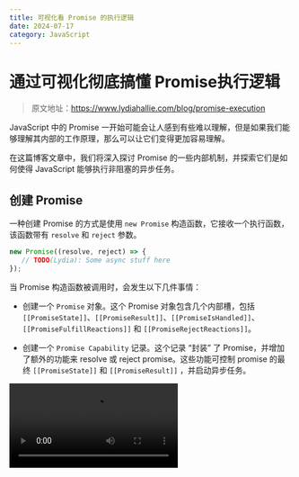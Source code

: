 ```yaml
---
title: 可视化看 Promise 的执行逻辑
date: 2024-07-17
category: JavaScript
---
```


# 通过可视化彻底搞懂 Promise执行逻辑

> 原文地址：https://www.lydiahallie.com/blog/promise-execution

JavaScript 中的 Promise 一开始可能会让人感到有些难以理解，但是如果我们能够理解其内部的工作原理，那么可以让它们变得更加容易理解。

在这篇博客文章中，我们将深入探讨 Promise 的一些内部机制，并探索它们是如何使得 JavaScript 能够执行非阻塞的异步任务。

## 创建 Promise

一种创建 Promise 的方式是使用 `new Promise` 构造函数，它接收一个执行函数，该函数带有 `resolve` 和 `reject` 参数。

```javascript
new Promise((resolve, reject) => {
   // TODO(Lydia): Some async stuff here
});
```

当 Promise 构造函数被调用时，会发生以下几件事情：

- 创建一个 `Promise` 对象。这个 Promise 对象包含几个内部槽，包括 `[[PromiseState]]`、`[[PromiseResult]]`、`[[PromiseIsHandled]]`、`[[PromiseFulfillReactions]]` 和 `[[PromiseRejectReactions]]`。

- 创建一个 `Promise Capability` 记录。这个记录 “封装” 了 Promise，并增加了额外的功能来 resolve 或 reject promise。这些功能可控制 promise 的最终 `[[PromiseState]]` 和 `[[PromiseResult]]` ，并启动异步任务。

<video controls src="https://res.cloudinary.com/dq8xfyhu4/video/upload/s--ZoPmH-68--/v1711049637/Screen_Recording_2024-03-21_at_2.33.24_PM_lhhkvx.mp4" />

## 解决 Promise

我们可以通过调用 `resolve` 来解决这个 Promise，这是通过执行函数可以实现的。当我们调用 `resolve` 时：

1. `[[PromiseState]]` 被设置为 `fulfilled`。

2. `[[PromiseResult]]` 被设置为我们传递给 resolve 的值，在这种情况下是 `Done!`。

<video controls src="https://res.cloudinary.com/dq8xfyhu4/video/upload/s--qzkIeZ8_--/vc_h264/v1711049637/Screen_Recording_2024-03-21_at_2.33.24_PM_lhhkvx.mp4" />

## 拒绝 Promise

调用 `reject` 时的过程类似，现在 `[[PromiseState]]` 被设置为 `rejected`，并且 `[[PromiseResult]]` 被设置为我们传递给 `reject` 的值，即 `Fail!`。

<video controls src="https://res.cloudinary.com/dq8xfyhu4/video/upload/s--WdCyRJ2a--/v1711050101/Screen_Recording_2024-03-21_at_2.39.32_PM_o1mmpa.mp4" />

## 使用函数改变内部属性

使用函数来改变对象内部属性有什么特别的呢？

答案就在与我们目前跳过的两个内部槽相关的行为中：`[[PromiseFulfillReactions]]` 和 `[[PromiseRejectReactions]]`。

`[[PromiseFulfillReactions]]` 字段包含 Promise Reactions。这是一个通过将 then 处理程序链接到 Promise 而创建的对象。

此 Promise Reaction 包含一个 `[[Handler]]` 属性，其中包含我们传递给它的回调。当 promise resolve 时，该处理程序会被添加到 `Microtask Queue` 中，并可访问 promise 解析时的值。

<video controls src="https://res.cloudinary.com/dq8xfyhu4/video/upload/s--N5KNNf4P--/v1711050079/Screen_Recording_2024-03-21_at_2.40.43_PM_iwt5vk.mp4" />

当 promise 解析时，这个处理程序接收到 `[[PromiseResult]]` 的值作为其参数，然后将其推送到 `Microtask Queue` 微任务队列。

这就是 promise 的异步部分发挥作用的地方！

<video controls src="https://res.cloudinary.com/dq8xfyhu4/video/upload/s--6RZwmECA--/v1711289481/Screen_Recording_2024-03-24_at_9.09.44_AM_zkfp0x.mp4" />

> `Microtask Queue` 是事件循环（event loop）中的一个专门队列。当调用栈（Call Stack）为空时，事件循环首先处理微任务队列中等待的任务，然后再处理来自常规任务队列（也称为 “回调队列” 或 “宏任务队列”）的任务。
> 
> <video controls src="https://res.cloudinary.com/dq8xfyhu4/video/upload/s--5m-F-2oM--/v1711289949/Screen_Recording_2024-03-24_at_9.18.14_AM_ruprvi.mp4" />

类似地，我们可以通过链式 `catch` 来创建一个 Promise Reaction 记录来处理 Promise Reject。当 Promise 被拒绝时，这个回调会被添加到`微任务队列`。

<video controls src="https://res.cloudinary.com/dq8xfyhu4/video/upload/s--N5KNNf4P--/v1711050079/Screen_Recording_2024-03-21_at_2.40.43_PM_iwt5vk.mp4" />

到目前为止，我们只是在执行函数内直接调用 `resolve` 或 `reject`。虽然这是可能的，但它并没有充分利用 Promise 的全部功能（和主要目的）！

在大多数情况下，我们希望在稍后的某个时间点（通常是异步任务完成时）进行 `resolve` 或 `reject`。

异步任务在主线程之外执行，例如读取文件（如 fs.readFile）、提出网络请求（如 `https.get` 或 `XMLHttpRequest`），或者像定时器（`setTimeout`）这样简单的任务。

![image](https://mmbiz.qpic.cn/sz_mmbiz_png/meG6Vo0MevjRHibgYVAF4uAugU23Xib7vuppJZ5BBf0VrFRbqicWBiaJtDicdiaI3g9EFuc9b4trTPXPy0BgVV3OhTYw/640?wx_fmt=png&from=appmsg&tp=webp&wxfrom=5&wx_lazy=1&wx_co=1)

当这些任务在未来某个未知的时间点完成时，我们可以使用此类异步操作通常提供的回调功能，要么使用异步任务返回的数据进行 `resolve`，要么在发生错误时进行 `reject`。

为了直观地说明这一点，让我们一步步来执行。为了让这个演示简单但仍然真实，我们将使用 `setTimeout` 来添加一些异步行为。

```javascript
new Promise((resolve) => {
    setTimeout(() => resolve("Done!"), 100);
}).then(result => console.log(result))
```

首先，将 `new Promise` 构造函数添加到调用栈，并创建 `Promise` 对象。

<video controls src="https://res.cloudinary.com/dq8xfyhu4/video/upload/s--VF_Od111--/v1711214758/Screen_Recording_2024-03-23_at_12.21.27_PM_nt6qzk.mp4" />

然后，执行函数被执行。在函数体的第一行，我们调用了 `setTimeout`，并将其添加到调用堆栈中。

`setTimeout` 负责在 Timers Web API 中调度计时器，延迟时间为 100 毫秒，之后我们传递给 `setTimeout` 的回调将被推送到任务队列。

<video controls src="https://res.cloudinary.com/dq8xfyhu4/video/upload/s--VF_Od111--/v1711214758/Screen_Recording_2024-03-23_at_12.21.27_PM_nt6qzk.mp4" />

> 这里的异步行为与 setTimeout 有关，与 promise 无关。我在这里展示这个是为了展示承诺的常见用法 —— 在一些延迟后解决一个 promise。
> 
> 然而，延迟本身并不是由 promise 引起的。promise 被设计为与异步操作一起工作，但这些异步操作可以来自不同的来源，如定时器或网络请求。

在定时器和构造函数从调用栈中弹出后，引擎遇到了 `then`。

`then` 被添加到调用栈，并创建了一个 `Promise Reaction` 记录，该处理程序就是我们作为回调传递给 `then` 处理程序的代码。

由于 `[[PromiseState]]` 仍然是 `pending`，这个 Promise Reaction 记录会被添加到 `[[PromiseFulfillReactions]]` 列表中。

<video controls src="https://res.cloudinary.com/dq8xfyhu4/video/upload/s--eFQtSN3o--/v1711215213/Screen_Recording_2024-03-23_at_12.32.19_PM_vj7fv5.mp4" />

100 毫秒过后，`setTimeout` 回调被推送到任务队列。

脚本已经运行完毕，因此调用栈为空，这意味着该任务现在是从 `Task Queue` 中取出放到 `Call Stack` 上，它调用了 `resolve`。

<video controls src="https://res.cloudinary.com/dq8xfyhu4/video/upload/s--BOz3Wscv--/eo_5/v1711216474/Screen_Recording_2024-03-23_at_12.53.51_PM_igdqbf.mp4" />

调用 resolve 将 `[[PromiseState]]` 设置为 `“fulfilled”`，将 `[[PromiseResult]]` 设置为 `“Done!”`，并与 Promise Reaction 处理程序相关的代码被添加到 `Microtask Queue` 中。

`resolve` 和回调从调用栈中弹出。

<video controls src="https://res.cloudinary.com/dq8xfyhu4/video/upload/s--kjL0rehF--/so_5/v1711216474/Screen_Recording_2024-03-23_at_12.53.51_PM_igdqbf.mp4" />

由于调用栈为空，事件循环首先检查微任务队列，那里 `then` 处理程序的回调正在等待。

回调现在被添加到调用栈，并记录 `result` 的值，即 `[[PromiseResult]]` 的值；字符串 'Done!'。

<video controls src="https://res.cloudinary.com/dq8xfyhu4/video/upload/s--QBCCABTA--/v1711221523/Screen_Recording_2024-03-23_at_2.17.52_PM_vxfdld.mp4" />

一旦回调执行完毕并从调用栈中弹出，程序就完成了！

除了创建一个 `Promise Reaction` 之外，then 还返回一个 `Promise`。这意味着我们可以将多个 `then` 链接在一起，例如：

```javascript
new Promise((resolve) => {
   resolve(1)
})
  .then(result => result * 2)
  .then(result => result * 2)
  .then(result => console.log(result));
```

执行这段代码时，在调用 Promise 构造函数时会创建一个 Promise 对象。之后，每当引擎遇到 then 时，就会创建一个 Promise Reaction 记录和一个 Promise Object。

在这两种情况下，`then` 的回调都将接收到的 `[[PromiseResult]]` 值乘以 2。then 的 `[[PromiseResult]]` 被设置为计算的结果，这个结果又被下一个 `then` 的处理程序使用。

<video controls src="https://res.cloudinary.com/dq8xfyhu4/video/upload/s--9_00B0tc--/v1711223895/Screen_Recording_2024-03-23_at_2.57.09_PM_ithhuf.mp4" />

最终，结果被记录下来。由于我们没有显式地返回一个值，所以最后一个 then promise 的 `[[PromiseResult]]` 是未定义的，这意味着它隐式地返回了未定义的值。

当然，使用数字并不是最现实的场景。相反，您可能希望逐步改变 promise 的结果，就像逐步改变图片的外观一样。

例如，您可能希望采取一系列增量的步骤，通过操作（如调整大小、应用滤镜、添加水印等）来改变图像的外观。

```javascript
function loadImage(src) {
  return new Promise((resolve, reject) => {
    const img = new Image();
    img.onload = () => resolve(img);
    img.onerror = reject;
    img.src = src;
  })
}

loadImage(src)
 .then(image => resizeImage(image))
 .then(image => applyGrayscaleFilter(image))
 .then(image => addWatermark(image))
```

这类型的任务通常涉及异步操作，这使得 promise 成为以非阻塞方式管理这些操作的良好选择。

## 结论

长话短说，Promise 只是具有一些额外功能来改变其内部状态的对象。

Promises 最酷的地方在于，如果通过 then 或 catch 附加了处理程序，就可以触发异步操作。由于处理程序被推送到微任务队列，因此可以以非阻塞的方式处理最终结果。这样就能更轻松地处理错误、将多个操作连锁在一起，并使代码更具可读性和可维护性！

Promise 虽然是一个基础概念，对每个 JavaScript 开发人员来说都很重要。如果您有兴趣了解更多，`async/await` 语法（承诺的语法糖）等其他特性以及 `Async Generators`（异步生成器）等特性将为异步代码的使用提供更多方法。

## 参考阅读

- https://www.lydiahallie.com/blog/promise-execution
